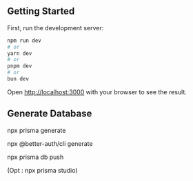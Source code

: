 ## Getting Started

First, run the development server:

```bash
npm run dev
# or
yarn dev
# or
pnpm dev
# or
bun dev
```

Open [http://localhost:3000](http://localhost:3000) with your browser to see the result.

## Generate Database

npx prisma generate

npx @better-auth/cli generate

npx prisma db push

(Opt : npx prisma studio)
